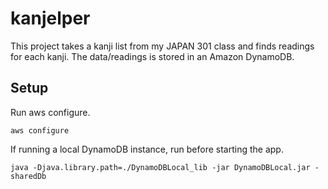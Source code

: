 # kanjelper

This project takes a kanji list from my JAPAN 301 class and finds readings for each kanji.
The data/readings is stored in an Amazon DynamoDB.

## Setup

Run aws configure. 

`aws configure`

If running a local DynamoDB instance, run before starting the app.

`java -Djava.library.path=./DynamoDBLocal_lib -jar DynamoDBLocal.jar -sharedDb`